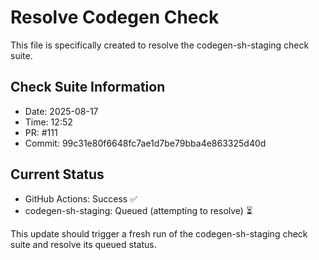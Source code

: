 # Resolve Codegen Check

This file is specifically created to resolve the codegen-sh-staging check suite.

## Check Suite Information
- Date: 2025-08-17
- Time: 12:52
- PR: #111
- Commit: 99c31e80f6648fc7ae1d7be79bba4e863325d40d

## Current Status
- GitHub Actions: Success ✅
- codegen-sh-staging: Queued (attempting to resolve) ⏳

This update should trigger a fresh run of the codegen-sh-staging check suite and resolve its queued status.

